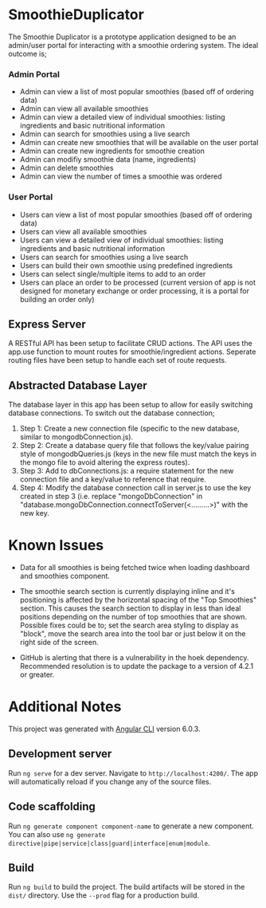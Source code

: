 # SmoothieDuplicator

The Smoothie Duplicator is a prototype application designed to be an admin/user portal for interacting with a smoothie ordering system. The ideal outcome is;

### Admin Portal
* Admin can view a list of most popular smoothies (based off of ordering data)
* Admin can view all available smoothies
* Admin can view a detailed view of individual smoothies: listing ingredients and basic nutritional information
* Admin can search for smoothies using a live search
* Admin can create new smoothies that will be available on the user portal
* Admin can create new ingredients for smoothie creation
* Admin can modifiy smoothie data (name, ingredients)
* Admin can delete smoothies
* Admin can view the number of times a smoothie was ordered

### User Portal
* Users can view a list of most popular smoothies (based off of ordering data)
* Users can view all available smoothies
* Users can view a detailed view of individual smoothies: listing ingredients and basic nutritional information
* Users can search for smoothies using a live search
* Users can build their own smoothie using predefined ingredients
* Users can select single/multiple items to add to an order
* Users can place an order to be processed (current version of app is not designed for monetary exchange or order processing, it is a portal for building an order only)


## Express Server

A RESTful API has been setup to facilitate CRUD actions. The API uses the app.use function to mount routes for smoothie/ingredient actions. Seperate routing files have been setup to handle each set of route requests.



## Abstracted Database Layer 

The database layer in this app has been setup to allow for easily switching database connections. To switch out the database connection;

1. Step 1: Create a new connection file (specific to the new database, similar to mongodbConnection.js).
1. Step 2: Create a database query file that follows the key/value pairing style of mongodbQueries.js (keys in the new file must match the keys in the mongo file to avoid altering the express routes).
1. Step 3: Add to dbConnections.js: a require statement for the new connection file and a key/value to reference that require.
1. Step 4: Modify the database connection call in server.js to use the key created in step 3 (i.e. replace "mongoDbConnection" in  "database.mongoDbConnection.connectToServer(<.........>)" with the new key.




# Known Issues

* Data for all smoothies is being fetched twice when loading dashboard and smoothies component.

* The smoothie search section is currently displaying inline and it's positioning is affected by the horizontal spacing of the "Top Smoothies" section. This causes the search section to display in less than ideal positions depending on the number of top smoothies that are shown. Possible fixes could be to; set the search area styling to display as "block", move the search area into the tool bar or just below it on the right side of the screen.

* GitHub is alerting that there is a vulnerability in the hoek dependency. Recommended resolution is to update the package to a version of 4.2.1 or greater.








# Additional Notes

This project was generated with [Angular CLI](https://github.com/angular/angular-cli) version 6.0.3.

## Development server

Run `ng serve` for a dev server. Navigate to `http://localhost:4200/`. The app will automatically reload if you change any of the source files.

## Code scaffolding

Run `ng generate component component-name` to generate a new component. You can also use `ng generate directive|pipe|service|class|guard|interface|enum|module`.

## Build

Run `ng build` to build the project. The build artifacts will be stored in the `dist/` directory. Use the `--prod` flag for a production build.

